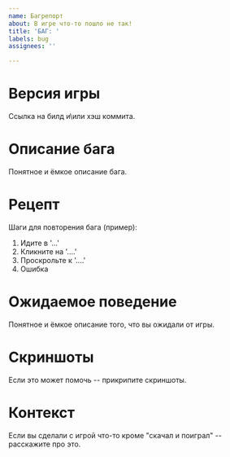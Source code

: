 ```yaml
---
name: Багрепорт
about: В игре что-то пошло не так!
title: 'БАГ: '
labels: bug
assignees: ''

---
```


# Версия игры
Ссылка на билд и\или хэш коммита.

# Описание бага
Понятное и ёмкое описание бага.

# Рецепт
Шаги для повторения бага (пример):
1. Идите в '...'
2. Кликните на '....'
3. Проскрольте к '....'
4. Ошибка

# Ожидаемое поведение
Понятное и ёмкое описание того, что вы ожидали от игры.

# Скриншоты
Если это может помочь -- прикрипите скриншоты.

# Контекст
Если вы сделали с игрой что-то кроме "скачал и поиграл" -- расскажите про это.
